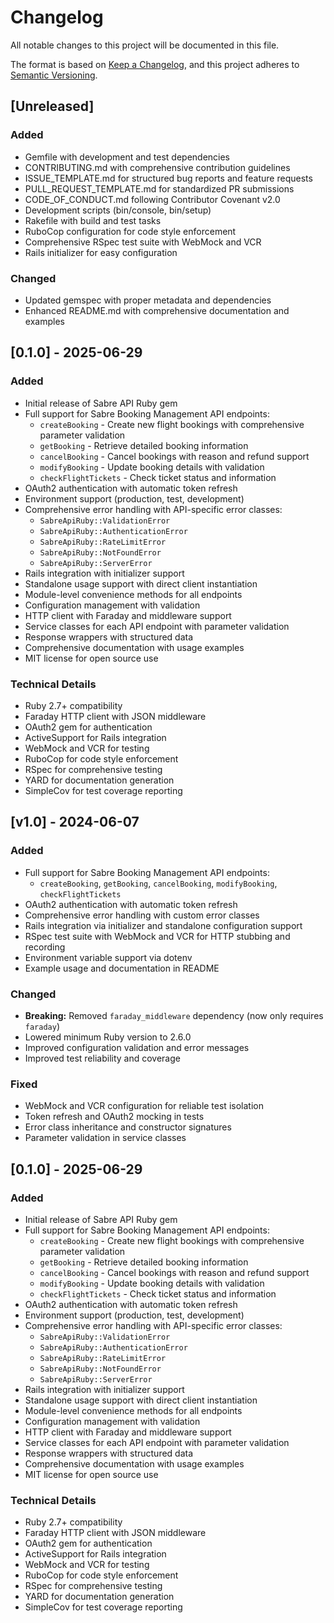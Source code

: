 # Changelog

All notable changes to this project will be documented in this file.

The format is based on [Keep a Changelog](https://keepachangelog.com/en/1.0.0/),
and this project adheres to [Semantic Versioning](https://semver.org/spec/v2.0.0.html).

## [Unreleased]

### Added
- Gemfile with development and test dependencies
- CONTRIBUTING.md with comprehensive contribution guidelines
- ISSUE_TEMPLATE.md for structured bug reports and feature requests
- PULL_REQUEST_TEMPLATE.md for standardized PR submissions
- CODE_OF_CONDUCT.md following Contributor Covenant v2.0
- Development scripts (bin/console, bin/setup)
- Rakefile with build and test tasks
- RuboCop configuration for code style enforcement
- Comprehensive RSpec test suite with WebMock and VCR
- Rails initializer for easy configuration

### Changed
- Updated gemspec with proper metadata and dependencies
- Enhanced README.md with comprehensive documentation and examples

## [0.1.0] - 2025-06-29

### Added
- Initial release of Sabre API Ruby gem
- Full support for Sabre Booking Management API endpoints:
  - `createBooking` - Create new flight bookings with comprehensive parameter validation
  - `getBooking` - Retrieve detailed booking information
  - `cancelBooking` - Cancel bookings with reason and refund support
  - `modifyBooking` - Update booking details with validation
  - `checkFlightTickets` - Check ticket status and information
- OAuth2 authentication with automatic token refresh
- Environment support (production, test, development)
- Comprehensive error handling with API-specific error classes:
  - `SabreApiRuby::ValidationError`
  - `SabreApiRuby::AuthenticationError`
  - `SabreApiRuby::RateLimitError`
  - `SabreApiRuby::NotFoundError`
  - `SabreApiRuby::ServerError`
- Rails integration with initializer support
- Standalone usage support with direct client instantiation
- Module-level convenience methods for all endpoints
- Configuration management with validation
- HTTP client with Faraday and middleware support
- Service classes for each API endpoint with parameter validation
- Response wrappers with structured data
- Comprehensive documentation with usage examples
- MIT license for open source use

### Technical Details
- Ruby 2.7+ compatibility
- Faraday HTTP client with JSON middleware
- OAuth2 gem for authentication
- ActiveSupport for Rails integration
- WebMock and VCR for testing
- RuboCop for code style enforcement
- RSpec for comprehensive testing
- YARD for documentation generation
- SimpleCov for test coverage reporting

## [v1.0] - 2024-06-07
### Added
- Full support for Sabre Booking Management API endpoints:
  - `createBooking`, `getBooking`, `cancelBooking`, `modifyBooking`, `checkFlightTickets`
- OAuth2 authentication with automatic token refresh
- Comprehensive error handling with custom error classes
- Rails integration via initializer and standalone configuration support
- RSpec test suite with WebMock and VCR for HTTP stubbing and recording
- Environment variable support via dotenv
- Example usage and documentation in README

### Changed
- **Breaking:** Removed `faraday_middleware` dependency (now only requires `faraday`)
- Lowered minimum Ruby version to 2.6.0
- Improved configuration validation and error messages
- Improved test reliability and coverage

### Fixed
- WebMock and VCR configuration for reliable test isolation
- Token refresh and OAuth2 mocking in tests
- Error class inheritance and constructor signatures
- Parameter validation in service classes

## [0.1.0] - 2025-06-29

### Added
- Initial release of Sabre API Ruby gem
- Full support for Sabre Booking Management API endpoints:
  - `createBooking` - Create new flight bookings with comprehensive parameter validation
  - `getBooking` - Retrieve detailed booking information
  - `cancelBooking` - Cancel bookings with reason and refund support
  - `modifyBooking` - Update booking details with validation
  - `checkFlightTickets` - Check ticket status and information
- OAuth2 authentication with automatic token refresh
- Environment support (production, test, development)
- Comprehensive error handling with API-specific error classes:
  - `SabreApiRuby::ValidationError`
  - `SabreApiRuby::AuthenticationError`
  - `SabreApiRuby::RateLimitError`
  - `SabreApiRuby::NotFoundError`
  - `SabreApiRuby::ServerError`
- Rails integration with initializer support
- Standalone usage support with direct client instantiation
- Module-level convenience methods for all endpoints
- Configuration management with validation
- HTTP client with Faraday and middleware support
- Service classes for each API endpoint with parameter validation
- Response wrappers with structured data
- Comprehensive documentation with usage examples
- MIT license for open source use

### Technical Details
- Ruby 2.7+ compatibility
- Faraday HTTP client with JSON middleware
- OAuth2 gem for authentication
- ActiveSupport for Rails integration
- WebMock and VCR for testing
- RuboCop for code style enforcement
- RSpec for comprehensive testing
- YARD for documentation generation
- SimpleCov for test coverage reporting 
